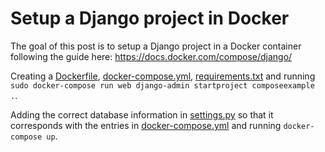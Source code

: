 # Setup a Django project in Docker

The goal of this post is to setup a Django project in a Docker container following the guide here: https://docs.docker.com/compose/django/

Creating a [Dockerfile](mysite/Dockerfile), [docker-compose.yml](mysite/docker-compose.yml), [requirements.txt](mysite/requirements.txt) and running `sudo docker-compose run web django-admin startproject composeexample .`.

Adding the correct database information in [settings.py](mysite/settings.py) so that it corresponds with the entries in [docker-compose.yml](mysite/docker-compose.yml) and running `docker-compose up`.
